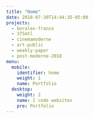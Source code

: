 ```yaml
---
title: "Home"
date: 2018-07-30T14:44:35-05:00
projects:
  - boralex-france
  - 375mtl
  - cinemamoderne
  - art-public
  - weekly-paper
  - post-moderne-2018
menu:
  mobile:
    identifier: home
    weight: 1
    name: Portfolio
  desktop:
    weight: 2
    name: I code websites
    pre: Portfolio
---
```

